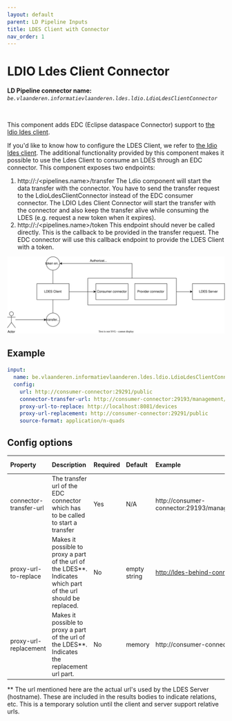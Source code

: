 ```yaml
---
layout: default
parent: LD Pipeline Inputs
title: LDES Client with Connector
nav_order: 1
---
```


# LDIO Ldes Client Connector

<b>LD Pipeline connector name:</b> <i>```be.vlaanderen.informatievlaanderen.ldes.ldio.LdioLdesClientConnector```</i>


<br>

This component adds EDC (Eclipse dataspace Connector) support to [the ldio ldes client](./ldio-ldes-client.md).

If you'd like to know how to configure
the LDES Client, we refer to [the ldio ldes client](./ldio-ldes-client.md).
The additional functionality provided by this component makes it possible to use the Ldes Client to consume an LDES
through an EDC connector.
This component exposes two endpoints:

1. http://<host>:<port>/<pipelines.name>/transfer
   The Ldio component will start the data transfer with the connector. You have to send the transfer request to
   the LdioLdesClientConnector instead of the EDC consumer connector. The LDIO Ldes Client Connector will start the
   transfer
   with the connector and also keep the transfer alive while consuming the LDES (e.g. request a new token when it
   expires).
2. http://<host>:<port>/<pipelines.name>/token
   This endpoint should never be called directly. This is the callback to be provided in the transfer request.
   The EDC connector will use this callback endpoint to provide the LDES Client with a token.

![img](./art/ldes-client-connector.svg)

## Example

```yaml
input:
  name: be.vlaanderen.informatievlaanderen.ldes.ldio.LdioLdesClientConnector
  config:
    url: http://consumer-connector:29291/public
    connector-transfer-url: http://consumer-connector:29193/management/v2/transferprocesses
    proxy-url-to-replace: http://localhost:8081/devices
    proxy-url-replacement: http://consumer-connector:29291/public
    source-format: application/n-quads
```

## Config options

| Property               | Description                                                                                                       | Required | Default      | Example                                                         | Supported values    |
| :--------------------- | :---------------------------------------------------------------------------------------------------------------- | :------- | :----------- | :-------------------------------------------------------------- | :------------------ |
| connector-transfer-url | The transfer url of the EDC connector which has to be called to start a transfer                                  | Yes      | N/A          | http://consumer-connector:29193/management/v2/transferprocesses | HTTP and HTTPS urls |
| proxy-url-to-replace   | Makes it possible to proxy a part of the url of the LDES\*\*. Indicates which part of the url should be replaced. | No       | empty string | http://ldes-behind-connectors.dev                               | string              |
| proxy-url-replacement  | Makes it possible to proxy a part of the url of the LDES\*\*. Indicates the replacement url part.                 | No       | memory       | http://consumer-connector:29193                                 | string              |

\*\* The url mentioned here are the actual url's used by the LDES Server (hostname). These are included in the results bodies to indicate relations, etc. This is a temporary solution until the client and server support relative urls.
